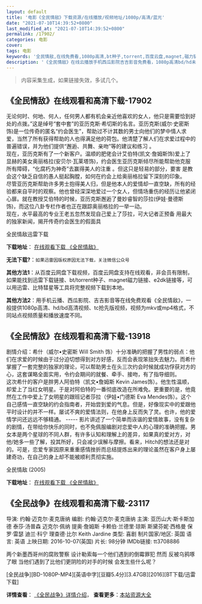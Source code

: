 ```yaml
---
layout: default
title: '电影《全民情敌》下载资源/在线播放/视频地址/1080p/高清/蓝光'
date: "2021-07-10T14:39:52+0800"
last_modified_at: "2021-07-10T14:39:52+0800"
permalink: /17902/
categories: 电影
cover:
tags: 电影
keywords: '全民情敌,在线免费看,1080p高清,bt种子,torrent,百度云盘,magnet,磁力链,迅雷下载资源'
description: '《全民情敌》在线云播放手机西瓜影院吉吉影音免费看，1080p高清bd/hd未删减完整版和tc抢先枪版，mkv/mp4格式，附带bt/torrent种子、magnet/磁力链、百度云盘、网盘资源迅雷下载链接'
---
```


>内容采集生成，如果链接失效，多试几个。


## 《全民情敌》在线观看和高清下载-17902

无论何时、何地、何人，任何男人都有机会亲近他喜欢的女人，他只是需要恰到好处的点拨。”这是绰号“套中套”的亚历克斯·希切斯的名言。亚历克斯(威尔·史密斯饰)是一位传奇的匿名“约会医生”，帮助过不计其数的男士向他们的梦中情人求爱，当然了所有获得帮助的人也得满足他的荷包。他清楚了解人们在求爱过程中的普遍错误，并为他们提供“邂逅、共舞、亲吻”等的建议和练习 。<br />现在，亚历克斯有了一个新客户。温顺的肥佬会计艾伯特(凯文·詹姆斯饰)爱上了显赫的美女奥丽格拉(安贝尔·瓦莱塔饰)，约会医生亚历克斯倾尽所能帮助他克服所有障碍，“化腐朽为神奇”去赢得美人的注重 。但这只是轻易的部分，要害 是教会这个缺乏自信的愚人挺起胸膛，如何在约会上给奥丽格拉留下深刻的印象。<br />尽管亚历克斯帮助许多男士抱得美人归，但是他本人的爱情却一直空缺，所有的经验都来自平时的观察。他也曾经深深地爱过一个女人，但情场重伤的经历让他紧闭心扉。就在教授艾伯特的时候，亚历克斯邂逅了曼妙睿智的莎拉(伊娃·曼德斯饰)，而这位八卦专栏作者也正在跟踪奥丽格拉的一举一动。<br />现在，水平最高的专业王老五忽然发现自己爱上了莎拉，可大记者正预备 用最大的独家新闻，揭开传奇约会医生的假面具


全民情敌迅雷下载

**下载地址**： [在线观看下载 《全民情敌》](https://www.993dy.com//vod-detail-id-21961.html) 


**无法下载?**：`如果迅雷因版权原因无法下载，关注微信公众号 `

**其他方法1**：从百度云网盘下载视频，百度云网盘支持在线观看，非会员有限制，如果能找到迅雷下载链接、bt/torrent种子、magnet磁力链接、e2dk链接等，可以用迅雷、比特彗星等工具将完整视频下载到本地。

**其他方法2**：用手机云播、西瓜影院、吉吉影音等在线免费观看《全民情敌》，一般提供1080p高清、hd/bd高清视频、tc抢先版视频，视频为mkv或mp4格式，不同站点视频质量和播放速度不同。


## 《全民情敌》在线观看和高清下载-13918

剧情介绍：希什（威尔•史密斯 Will Smith 饰）十分准确的把握了男性的弱点：他们在求爱的时候由于过分迫切想得到对方好感，反而会表现笨拙失去魅力。而希什掌握了一套完整的独家的理论，可以帮助男士在头三次约会时候就成功俘获对方的心，这套谋略全面实用，令约会期间的就餐、牵手、接吻，有了指导细则。  　　这次希什的客户是胖男人阿伯特（凯文•詹姆斯 Kevin James饰）。他生性温顺，却爱上了当红女明星。于是对阿伯特的一番彻底改造在所难免。更重要的是，他竟然在工作中爱上了女明星的跟班记者莎拉（伊娃•门德斯 Eva Mendes饰）。这个自己感情一直空缺的约会指南者，开始尝到爱的气息。但是，好像现实中的爱跟他平时设计的并不一样。屡试不爽的爱情法则，在他身上反而失了灵。也许，他的爱情学问还远远不够精通。 ----- 影片讲述了一个简单而诙谐的爱情故事，没有复杂的剧情，在带给你快乐的同时，也不免佩服编剧对恋爱中人的心理的准确把握。男女本是两个星球的不同人群，有许多认知和理解上的差异，如果真的爱对方，对他/她多一些了解，投其所好，只会减少误解与摩擦。看来，Hitch的想法还是对的。可是，恋爱专家因原来重重感情挫折而总结提炼出来的理论虽然在客户身上屡建奇功，在自己的身上却不能被顺利贯彻实施。


全民情敌 (2005)

**下载地址**： [在线观看下载 《全民情敌》](https://www.btbtdy.me/btdy/dy5529.html) 


## 《全民战争》在线观看和高清下载-23117

导演: 约翰·迈克尔·麦克唐纳 编剧: 约翰·迈克尔·麦克唐纳 主演: 亚历山大·斯卡斯加德 泰莎·汤普森 迈克尔·佩纳 提奥·詹姆斯 卡赖伯·兰德里·琼斯 斯黛芬妮·西格曼 保罗·雷瑟 迪兰·科宁 理查德·比尔 Keith Jardine 类型: 喜剧 制片国家/地区: 英国 语言: 英语 上映日期: 2016-10-07(英国) 片长: 98分钟 IMDb链接: tt3708886

两个新墨西哥州的腐败警察 设计勒索每一个他们遇到的倒霉罪犯 然而 反被乌鸦啄了眼 当他们遇到了比他们更阴险的对手的时候 会发生些什么呢？


[全民战争][BD-1080P-MP4][英语中字][豆瓣5.4分][3.47GB][2016][BT下载/迅雷下载]

**详情查看**： [《全民战争》详情介绍](/movie/23117/)， **查看更多**：[本站资源大全](/movie/t/all/)

